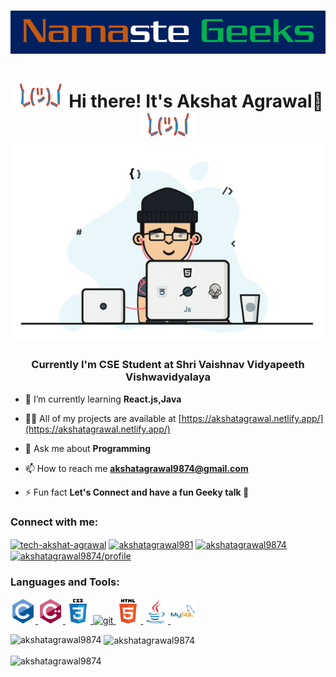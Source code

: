 # <div align="center" ><img src="https://github.com/akshatagrawal9874/akshatagrawal9874/blob/master/Screenshot_9.png"></div>
# <div align="center" ><img width="90" height="40" src="https://github.com/akshatagrawal9874/akshatagrawal9874/blob/master/giphy%20(2).gif">Hi there! It's Akshat Agrawal👋<img width="90" height="40" src="https://github.com/akshatagrawal9874/akshatagrawal9874/blob/master/giphy%20(2).gif"> <center><img src="developer.gif" alt="banner that says Akshat Agrawal - Computer Science Undergraduate"></center> </div>
 
<h3 align="center">Currently I'm CSE Student at Shri Vaishnav Vidyapeeth Vishwavidyalaya</h3>

- 🌱 I’m currently learning **React.js,Java**

- 👨‍💻 All of my projects are available at [https://akshatagrawal.netlify.app/](https://akshatagrawal.netlify.app/)

- 💬 Ask me about **Programming**

- 📫 How to reach me **akshatagrawal9874@gmail.com**

- ⚡ Fun fact **Let's Connect and have a fun Geeky talk 📱**

<h3 align="left">Connect with me:</h3>
<p align="left">
<a href="https://linkedin.com/in/tech-akshat-agrawal" target="blank"><img align="center" src="https://raw.githubusercontent.com/rahuldkjain/github-profile-readme-generator/master/src/images/icons/Social/linked-in-alt.svg" alt="tech-akshat-agrawal" height="30" width="40" /></a>
<a href="https://www.hackerrank.com/akshatagrawal981" target="blank"><img align="center" src="https://raw.githubusercontent.com/rahuldkjain/github-profile-readme-generator/master/src/images/icons/Social/hackerrank.svg" alt="akshatagrawal981" height="30" width="40" /></a>
<a href="https://www.leetcode.com/akshatagrawal9874" target="blank"><img align="center" src="https://raw.githubusercontent.com/rahuldkjain/github-profile-readme-generator/master/src/images/icons/Social/leet-code.svg" alt="akshatagrawal9874" height="30" width="40" /></a>
<a href="https://auth.geeksforgeeks.org/user/akshatagrawal9874/profile" target="blank"><img align="center" src="https://raw.githubusercontent.com/rahuldkjain/github-profile-readme-generator/master/src/images/icons/Social/geeks-for-geeks.svg" alt="akshatagrawal9874/profile" height="30" width="40" /></a>
</p>

<h3 align="left">Languages and Tools:</h3>
<p align="left"> <a href="https://www.cprogramming.com/" target="_blank"> <img src="https://raw.githubusercontent.com/devicons/devicon/master/icons/c/c-original.svg" alt="c" width="40" height="40"/> </a> <a href="https://www.w3schools.com/cpp/" target="_blank"> <img src="https://raw.githubusercontent.com/devicons/devicon/master/icons/cplusplus/cplusplus-original.svg" alt="cplusplus" width="40" height="40"/> </a> <a href="https://www.w3schools.com/css/" target="_blank"> <img src="https://raw.githubusercontent.com/devicons/devicon/master/icons/css3/css3-original-wordmark.svg" alt="css3" width="40" height="40"/> </a> <a href="https://git-scm.com/" target="_blank"> <img src="https://www.vectorlogo.zone/logos/git-scm/git-scm-icon.svg" alt="git" width="40" height="40"/> </a> <a href="https://www.w3.org/html/" target="_blank"> <img src="https://raw.githubusercontent.com/devicons/devicon/master/icons/html5/html5-original-wordmark.svg" alt="html5" width="40" height="40"/> </a> <a href="https://www.java.com" target="_blank"> <img src="https://raw.githubusercontent.com/devicons/devicon/master/icons/java/java-original.svg" alt="java" width="40" height="40"/> </a>  <a href="https://www.mysql.com/" target="_blank"> <img src="https://raw.githubusercontent.com/devicons/devicon/master/icons/mysql/mysql-original-wordmark.svg" alt="mysql" width="40" height="40"/> </a> </p>

<p><img align="left" src="https://github-readme-stats.vercel.app/api/top-langs?username=akshatagrawal9874&show_icons=true&locale=en&layout=compact" alt="akshatagrawal9874" /></p>

<p>&nbsp;<img align="center" src="https://github-readme-stats.vercel.app/api?username=akshatagrawal9874&show_icons=true&locale=en" alt="akshatagrawal9874" /></p>

<p><img align="center" src="https://github-readme-streak-stats.herokuapp.com/?user=akshatagrawal9874&" alt="akshatagrawal9874" /></p>


  
